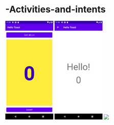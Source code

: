 # -Activities-and-intents
<img src="s1.png" width="150">

<img src="s2.png" width="150">

<img src="ssg.gif" width="150">

